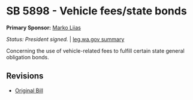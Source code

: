 # SB 5898 - Vehicle fees/state bonds
**Primary Sponsor:** [Marko Liias](/person/leg/marko.liias.md)

*Status: President signed.* | [leg.wa.gov summary](https://app.leg.wa.gov/billsummary?BillNumber=5898&Year=2021)

Concerning the use of vehicle-related fees to fulfill certain state general obligation bonds.

## Revisions
* [Original Bill](1/)